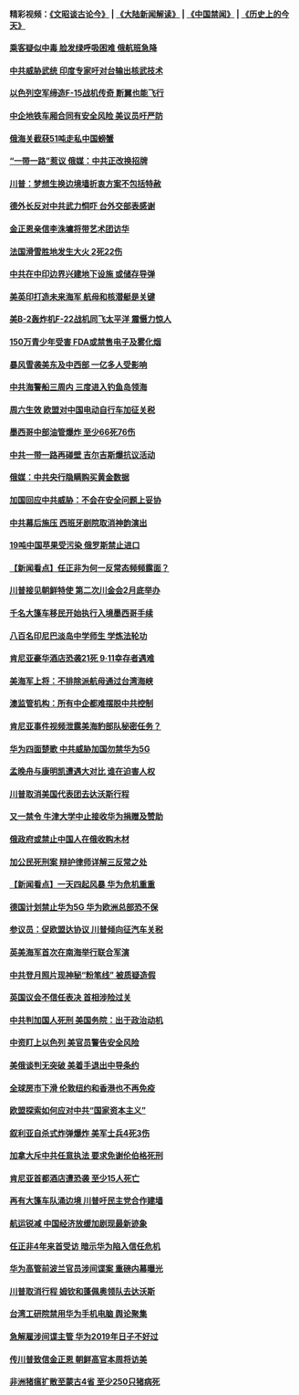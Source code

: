 #### 精彩视频：[《文昭谈古论今》](https://github.com/gfw-breaker/wenzhao/blob/master/README.md?t=01211530) | [《大陆新闻解读》](https://github.com/gfw-breaker/ntdtv-comedy/blob/master/README.md?t=01211530) | [《中国禁闻》](https://github.com/gfw-breaker/ntdtv-news/blob/master/README.md?t=01211530) | [《历史上的今天》](https://github.com/gfw-breaker/today-in-history/blob/master/README.md?t=01211530) 

#### [乘客疑似中毒 脸发绿呼吸困难 俄航班急降](../pages/nsc418/n10991551.md?t=01211530) 

#### [中共威胁武统 印度专家吁对台输出核武技术](../pages/nsc418/n10991334.md?t=01211530) 

#### [以色列空军缔造F-15战机传奇 断翼也能飞行](../pages/nsc418/n10990876.md?t=01211530) 

#### [中企地铁车厢合同有安全风险 美议员吁严防](../pages/nsc418/n10989908.md?t=01211530) 

#### [俄海关截获51吨走私中国螃蟹](../pages/nsc418/n10989902.md?t=01211530) 

#### [“一带一路”惹议 俄媒：中共正改换招牌](../pages/nsc418/n10989973.md?t=01211530) 

#### [川普：梦想生换边境墙折衷方案不包括特赦](../pages/nsc418/n10989992.md?t=01211530) 

#### [德外长反对中共武力恫吓 台外交部表感谢](../pages/nsc418/n10989626.md?t=01211530) 

#### [金正恩亲信李洙墉将带艺术团访华](../pages/nsc418/n10989769.md?t=01211530) 

#### [法国滑雪胜地发生大火 2死22伤](../pages/nsc418/n10989566.md?t=01211530) 

#### [中共在中印边界兴建地下设施 或储存导弹](../pages/nsc418/n10988979.md?t=01211530) 

#### [美英印打造未来海军 航母和核潜艇是关键](../pages/nsc418/n10940648.md?t=01211530) 

#### [美B-2轰炸机F-22战机同飞太平洋 震慑力惊人](../pages/nsc418/n10988582.md?t=01211530) 

#### [150万青少年受害 FDA或禁售电子及雾化烟](../pages/nsc418/n10988186.md?t=01211530) 

#### [暴风雪袭美东及中西部 一亿多人受影响](../pages/nsc418/n10988131.md?t=01211530) 

#### [中共海警船三周内 三度进入钓鱼岛领海](../pages/nsc418/n10987956.md?t=01211530) 

#### [周六生效 欧盟对中国电动自行车加征关税](../pages/nsc418/n10987637.md?t=01211530) 

#### [墨西哥中部油管爆炸 至少66死76伤](../pages/nsc418/n10986971.md?t=01211530) 

#### [中共一带一路再碰壁 吉尔吉斯爆抗议活动](../pages/nsc418/n10986292.md?t=01211530) 

#### [俄媒：中共央行隐瞒购买黄金数据](../pages/nsc418/n10986524.md?t=01211530) 

#### [加国回应中共威胁：不会在安全问题上妥协](../pages/nsc418/n10986394.md?t=01211530) 

#### [中共幕后施压 西班牙剧院取消神韵演出](../pages/nsc418/n10986035.md?t=01211530) 

#### [19吨中国苹果受污染 俄罗斯禁止进口](../pages/nsc418/n10986333.md?t=01211530) 

#### [【新闻看点】任正非为何一反常态频频露面？](../pages/nsc418/n10986037.md?t=01211530) 

#### [川普接见朝鲜特使 第二次川金会2月底举办](../pages/nsc418/n10986216.md?t=01211530) 

#### [千名大篷车移民开始执行入境墨西哥手续](../pages/nsc418/n10986204.md?t=01211530) 

#### [八百名印尼巴淡岛中学师生 学炼法轮功](../pages/nsc418/n10985542.md?t=01211530) 

#### [肯尼亚豪华酒店恐袭21死 9·11幸存者遇难](../pages/nsc418/n10985445.md?t=01211530) 

#### [美海军上将：不排除派航母通过台湾海峡](../pages/nsc418/n10984943.md?t=01211530) 

#### [澳监管机构：所有中企都难摆脱中共控制](../pages/nsc418/n10983591.md?t=01211530) 

#### [肯尼亚事件视频泄露美海豹部队秘密任务？](../pages/nsc418/n10984543.md?t=01211530) 

#### [华为四面楚歌 中共威胁加国勿禁华为5G](../pages/nsc418/n10983787.md?t=01211530) 

#### [孟晚舟与康明凯遭遇大对比 谁在迫害人权](../pages/nsc418/n10983804.md?t=01211530) 

#### [川普取消美国代表团去达沃斯行程](../pages/nsc418/n10983718.md?t=01211530) 

#### [又一禁令 牛津大学中止接收华为捐赠及赞助](../pages/nsc418/n10983708.md?t=01211530) 

#### [俄政府或禁止中国人在俄收购木材](../pages/nsc418/n10983547.md?t=01211530) 

#### [加公民死刑案 辩护律师详解三反常之处](../pages/nsc418/n10983300.md?t=01211530) 

#### [【新闻看点】一天四起风暴 华为危机重重](../pages/nsc418/n10983081.md?t=01211530) 

#### [德国计划禁止华为5G 华为欧洲总部恐不保](../pages/nsc418/n10982951.md?t=01211530) 

#### [参议员：促欧盟达协议 川普倾向征汽车关税](../pages/nsc418/n10982456.md?t=01211530) 

#### [英美海军首次在南海举行联合军演](../pages/nsc418/n10981956.md?t=01211530) 

#### [中共登月照片现神秘“粉笔线” 被质疑造假](../pages/nsc418/n10980652.md?t=01211530) 

#### [英国议会不信任表决 首相涉险过关](../pages/nsc418/n10980536.md?t=01211530) 

#### [中共判加国人死刑 美国务院：出于政治动机](../pages/nsc418/n10980469.md?t=01211530) 

#### [中资盯上以色列 美官员警告安全风险](../pages/nsc418/n10980214.md?t=01211530) 

#### [美俄谈判无突破 美着手退出中导条约](../pages/nsc418/n10980207.md?t=01211530) 

#### [全球房市下滑 伦敦纽约和香港也不再免疫](../pages/nsc418/n10979837.md?t=01211530) 

#### [欧盟探索如何应对中共“国家资本主义”](../pages/nsc418/n10979979.md?t=01211530) 

#### [叙利亚自杀式炸弹爆炸 美军士兵4死3伤](../pages/nsc418/n10979913.md?t=01211530) 

#### [加拿大斥中共任意执法 要求免谢伦伯格死刑](../pages/nsc418/n10979429.md?t=01211530) 

#### [肯尼亚首都酒店遭恐袭 至少15人死亡](../pages/nsc418/n10978342.md?t=01211530) 

#### [再有大篷车队涌边境 川普吁民主党合作建墙](../pages/nsc418/n10978161.md?t=01211530) 

#### [航运锐减 中国经济放缓加剧现最新迹象](../pages/nsc418/n10978088.md?t=01211530) 

#### [任正非4年来首受访 暗示华为陷入信任危机](../pages/nsc418/n10977688.md?t=01211530) 

#### [华为高管前波兰官员涉间谍案 重磅内幕曝光](../pages/nsc418/n10978092.md?t=01211530) 

#### [川普取消行程 姆钦和蓬佩奥领队去达沃斯](../pages/nsc418/n10977828.md?t=01211530) 

#### [台湾工研院禁用华为手机电脑 舆论聚集](../pages/nsc418/n10977350.md?t=01211530) 

#### [急解雇涉间谍主管 华为2019年日子不好过](../pages/nsc418/n10976038.md?t=01211530) 

#### [传川普致信金正恩 朝鲜高官本周将访美](../pages/nsc418/n10976756.md?t=01211530) 

#### [非洲猪瘟扩散至蒙古4省 至少250只猪病死](../pages/nsc418/n10976120.md?t=01211530) 

